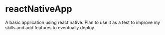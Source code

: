 # reactNativeApp
A basic application using react native. Plan to use it as a test to improve my skills and add features to eventually deploy.
